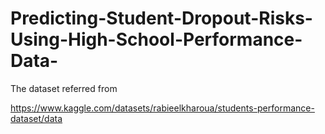 # Predicting-Student-Dropout-Risks-Using-High-School-Performance-Data-


The dataset referred from 

https://www.kaggle.com/datasets/rabieelkharoua/students-performance-dataset/data





